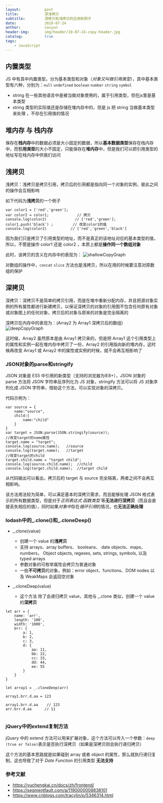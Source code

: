 ```yaml
---
layout:           post
title:            深浅拷贝
subtitle:         深拷贝和浅拷贝的应用和例子
date:             2018-07-24
anthor:           caiyun
header-img:       img/header/18-07-24-copy-header.jpg 
catalog:          true
tags:             
    - JavaScript
---
```


## 内置类型
JS 中有其中内置类型，分为基本类型和对象（*对象又叫做引用类型*），其中基本类型有六种，分别为：`null` `undefined` `boolean` `number` `string` `symbol`
* string 在一些其他语言中是被当做对象使用的，属于引用类型，但在js里是基本类型
* string 类型的实际值还是存储在堆内存中的，但是 js 把 string 当做基本类型来处理 ，不存在引用值的情况

## 堆内存 与 栈内存
保存在**栈内存**中的数据必须是大小固定的数据，所以**基本数据类型**保存在栈内存中，而**引用类型**的大小不固定，只能保存在**堆内存**中，但是我们可以把引用类型的地址写在栈内存中供我们访问

## 浅拷贝
浅拷贝：浅拷贝是拷贝引用，拷贝后的引用都是指向同一个对象的实例，彼此之间的操作会互相影响

如下代码为**浅拷贝**的一个例子

```
var color1 = ['red','green'];
var color2 = color1;             // 拷贝
console.log(color2)             // ['red','green'];
color1.push('black') ;         // 改变color1的值
console.log(color2)           // ['red','green','black']
```
因为我们只是拷贝了引用类型的地址，而不是真正的该地址对应的基本类型的值，所以，不管是操作 color1 还是 color2 ，本质上都是**操作同一个数组对象**

此时，该拷贝的含义在内存中的表现为：
![shallowCopyGraph](http://agcaiyun.compelcode.com/shallowCopyGraph.png)

对数组的操作中，`concat` `slice` 方法也是浅拷贝，所以在用的时候要注意对原数组的保护


## 深拷贝
深拷贝：深拷贝不是简单的拷贝引用，而是在堆中重新分配内存，并且把源对象实例的所有属性都进行新建拷贝，以保证深拷贝的对象的引用图不包含任何原有对象或对象图上的任何对象，拷贝后的对象与原来的对象是完全隔离的


深拷贝在内存中的表现为：(Array2 为 Array1 深拷贝后的数组)
![deepCopyGraph](http://agcaiyun.compelcode.com/deepCopyGraph.png)

这时候，Array2 虽然原本是由 Array1 拷贝来的，但是把 Array1 这个引用类型上的属性和实例一起在堆内存中拷贝了一份，Array2 的引用指向新的堆内存，这时候再改变 Array1 或 Array2 中的属性或实例的时候，就不会再互相影响了

### JSON对象的parse和stringify
JSON 对象是 ES5 中引用的新类型（支持的浏览器为IE8+），JSON 对象的 parse 方法将 JSON 字符串反序列化为 JS 对象，stringify 方法可以将 JS 对象序列化成 JSON 字符串，借助这个方法，可以实现对象的深拷贝。

代码示例为：
```
var source = {
    name:"source",
    child:{
        name:"child"
    }
}
var target = JSON.parse(JSON.stringify(source));
//改变target的name属性
target.name = "target";
console.log(source.name);   //source
console.log(target.name);   //target
//改变target的child
target.child.name = "target child";
console.log(source.child.name);  //child
console.log(target.child.name);  //target child
```

从代码输出可以看出，拷贝后的 target 与 source 完全隔离，两者之间不会再互相影响。

该方法用法较为简单，可以满足基本的深拷贝需求，而且能够处理 JSON 格式表示的所有数据类型，但是对于*正则表达式* *函数类型* 等**无法进行深拷贝**（而且会直接丢失相应的值），同时如果*对象中*存在*循环引用*的情况，也**无法正确处理**

### lodash中的_.clone()和_.cloneDeep()
* _.clone(value)
    * 创建一个 value 的**浅拷贝**
    * 支持 arrays、array buffers、 booleans、 date objects、maps、 numbers， Object objects, regexes, sets, strings, symbols, 以及 typed arrays
    * 参数对象的可枚举属性会拷贝为普通对象
    * 一些**不可拷贝**的对象，例如：error object、functions、DOM nodes 以及 WeakMaps 会返回空对象

* _.cloneDeep(value)
    * 这个方法 除了会递归拷贝 value，其他与 _.clone 类似，创建一个 value 的**深拷贝**

```
let arr = {
    name: 'arr',
    length: '100',
    width: '1000',
	brr: {
		a: 1,
        b: 2,
        c: 3,
        d: {
            aa: 11,
            bb: 22,
            cc: 33,
            dd: 44,
            ee: 55
        }
    }
}

let array1 = _.cloneDeep(arr)

array1.brr.d.aa = 123

array1.brr.d.aa    // 123
arr.brr.d.aa      // 11
 
```

### jQuery中的extend复制方法
jQuery 中的 extend 方法可以用来扩展对象，这个方法可以传入一个参数：`deep` `(true or false)`表示是否执行深拷贝（如果是深拷贝则会执行递归拷贝）

这个方法的基本思路就是如果碰到 array 或者 object 的属性，那么就执行递归复制，这也导致了对于 *Date* *Function* 的引用类型 **无法支持**

### 参考文献
* https://yuchengkai.cn/docs/zh/frontend/
* https://segmentfault.com/a/1190000008838101
* https://www.cnblogs.com/tracylin/p/5346314.html